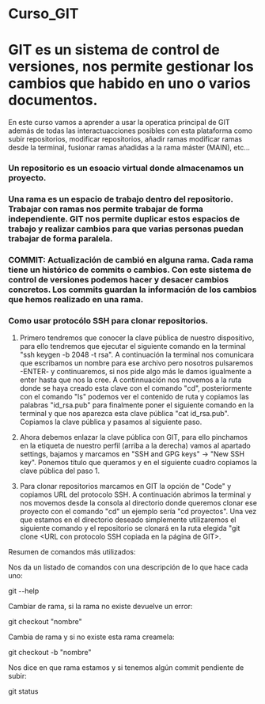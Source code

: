 # Curso_GIT

# GIT es un sistema de control de versiones, nos permite gestionar los cambios que habido en uno o varios documentos.

En este curso vamos a aprender a usar la operatica principal de GIT además de todas las interactuacciones posibles con esta plataforma como subir repositorios, modificar repositorios, añadir ramas modificar ramas desde la terminal, fusionar ramas añadidas a la rama máster (MAIN), etc...

### Un repositorio es un esoacio virtual donde almacenamos un proyecto.

### Una rama es un espacio de trabajo dentro del repositorio. Trabajar con ramas nos permite trabajar de forma independiente. GIT nos permite duplicar estos espacios de trabajo y realizar cambios para que varias personas puedan trabajar de forma paralela.

### COMMIT: Actualización de cambió en alguna rama. Cada rama tiene un histórico de commits o cambios. Con este sistema de control de versiones podemos hacer y desacer cambios concretos. Los commits guardan la información de los cambios que hemos realizado en una rama.

### Como usar protocólo SSH para clonar repositorios.

1. Primero tendremos que conocer la clave pública de nuestro dispositivo, para ello tendremos que ejecutar el siguiente comando en la terminal "ssh keygen -b 2048 -t rsa". A continuación la terminal nos comunicara que escribamos un nombre para ese archivo pero nosotros pulsaremos -ENTER- y continuaremos, si nos pide algo más le damos igualmente a enter hasta que nos la cree. A continnuación nos movemos a la ruta donde se haya creado esta clave con el comando "cd", posteriormente con el comando "ls" podemos ver el contenido de ruta y copiamos las palabras "id_rsa.pub" para finalmente poner el siguiente comando en la terminal y que nos aparezca esta clave pública "cat id_rsa.pub". Copiamos la clave pública y pasamos al siguiente paso.

2. Ahora debemos enlazar la clave pública con GIT, para ello pinchamos en la etiqueta de nuestro perfil (arriba a la derecha) vamos al apartado settings, bajamos y marcamos en "SSH and GPG keys" -> "New SSH key". Ponemos título que queramos y en el siguiente cuadro copiamos la clave pública del paso 1.

3. Para clonar repositorios marcamos en GIT la opción de "Code" y copiamos URL del protocolo SSH. A continuación abrimos la terminal y nos movemos desde la consola al directorio donde queremos clonar ese proyecto con el comando "cd" un ejemplo sería "cd proyectos". Una vez que estamos en el directorio deseado simplemente utilizaremos el siguiente comando y el repositorio se clonará en la ruta elegida "git clone <URL con protocolo SSH copiada en la página de GIT>.

Resumen de comandos más utilizados:

Nos da un listado de comandos con una descripción de lo que hace cada uno:

git --help

Cambiar de rama, si la rama no existe devuelve un error:

git checkout "nombre"

Cambia de rama y si no existe esta rama creamela:

git checkout -b "nombre"

Nos dice en que rama estamos y si tenemos algún commit pendiente de subir:

git status